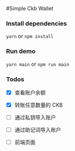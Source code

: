 #Simple Ckb Wallet

### Install dependencies

`yarn` or `npm install`

### Run demo

`yarn main` or `npm run main`

### Todos

 - [x] 查看账户余额
 - [x] 转账任意数量的 CKB
 - [ ] 通过私钥导入账户
 - [ ] 通过助记词导入账户
 - [ ] 前端页面
  